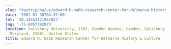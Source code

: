 ```yaml
---
slug: "daytrip/na/us/edward-h-nabb-research-center-for-delmarva-history-culture"
date: '2001-01-30T04:37:00'
lat: '38.34453171967027'
lng: '-75.6057392875'
location: Salisbury University, 1101, Camden Avenue, Camden, Salisbury, Wicomico County,
  Maryland, 21801, United States
title: Edward H. Nabb Research Center for Delmarva History & Culture
---
```



